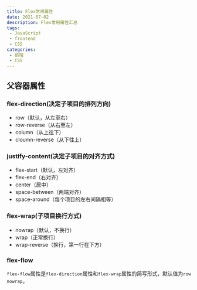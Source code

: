 ```yaml
---
title: Flex常用属性
date: 2021-07-02
description: Flex常用属性汇总
tags:
 - JavaScript
 - frontend
 - CSS
categories: 
 - 前端
 - CSS
---
```

## 父容器属性
### flex-direction(决定子项目的排列方向)

- row（默认，从左至右）
- row-reverse（从右至左）
- column（从上往下）
- cloumn-reverse（从下往上）

### justify-content(决定子项目的对齐方式)

- flex-start（默认，左对齐）
- flex-end（右对齐）
- center（居中）
- space-between（两端对齐）
- space-around（每个项目的左右间隔相等）

### flex-wrap(子项目换行方式)

- nowrap（默认，不换行）
- wrap（正常换行）
- wrap-reverse（换行，第一行在下方）

### flex-flow

`flex-flow`属性是`flex-direction`属性和`flex-wrap`属性的简写形式，默认值为`row nowrap`。